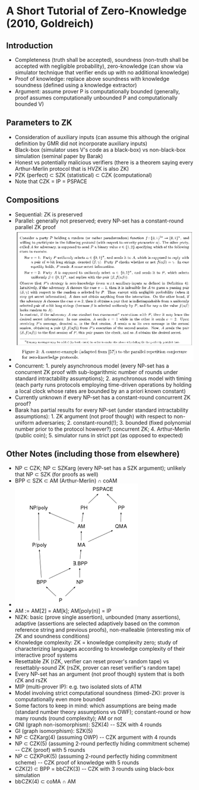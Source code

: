 # A Short Tutorial of Zero-Knowledge (2010, Goldreich)

## Introduction
* Completeness (truth shall be accepted), soundness (non-truth shall be accepted with negligible probability), zero-knowledge (can show via simulator technique that verifier ends up with no additional knowledge)
* Proof of knowledge: replace above soundness with knowledge soundness (defined using a knowledge extractor)
* Argument: assume prover P is computationally bounded (generally, proof assumes computationally unbounded P and computationally bounded V)

## Parameters to ZK
* Consideration of auxiliary inputs (can assume this although the original definition by GMR did not incorporate auxiliary inputs)
* Black-box (simulator uses V's code as a black-box) vs non-black-box simulation (seminal paper by Barak)
* Honest vs potentially malicious verifiers (there is a theorem saying every Arthur-Merlin protocol that is HVZK is also ZK)
* PZK (perfect) ⊂ SZK (statistical) ⊂ CZK (computational)
* Note that CZK = IP = PSPACE

## Compositions
* Sequential: ZK is preserved
* Parallel: generally not preserved; every NP-set has a constant-round parallel ZK proof
* ![Parallel](/images/zktutorial_parallel.png)
* Concurrent: 1. purely asynchronous model (every NP-set has a concurrent ZK proof with sub-logarithmic number of rounds under standard intractability assumptions); 2. asynchronous model with timing (each party runs protocols employing time-driven operations by holding a local clock whose rates are bounded by an a priori known constant)
* Currently unknown if every NP-set has a constant-round concurrent ZK proof?
* Barak has partial results for every NP-set (under standard intractability assumptions): 1. ZK argument (not proof though) with respect to non-uniform adversaries; 2. constant-round(!); 3. bounded (fixed polynomial number prior to the protocol however?) concurrent ZK; 4. Arthur-Merlin (public coin); 5. simulator runs in strict ppt (as opposed to expected)

## Other Notes (including those from elsewhere) 
* NP ⊂ CZK; NP ⊂ SZKarg (every NP-set has a SZK argument); unlikely that NP ⊂ SZK (for proofs as well)
* BPP ⊂ SZK ⊂ AM (Arthur-Merlin) ∩ coAM
* ![AM](/images/zktutorial_AM.png)
* AM := AM[2] = AM[k]; AM[poly(n)] = IP
* NIZK: basic (prove single assertion), unbounded (many assertions), adaptive (assertions are selected adaptively based on the common reference string and previous proofs), non-malleable (interesting mix of ZK and soundness conditions)
* Knowledge complexity: ZK = knowledge complexity zero; study of characterizing languages according to knowledge complexity of their interactive proof systems
* Resettable ZK (rZK, verifier can reset prover's random tape) vs resettably-sound ZK (rsZK, prover can reset verifier's random tape)
* Every NP-set has an argument (not proof though) system that is both rZK and rsZK
* MIP (multi-prover IP): e.g. two isolated slots of ATM
* Model involving strict computational soundness (timed-ZK): prover is computationally even more bounded
* Some factors to keep in mind: which assumptions are being made (standard number theory assumptions vs OWF); constant-round or how many rounds (round complexity); AM or not
* GNI (graph non-isomorphism): SZK(4) -- SZK with 4 rounds
* GI (graph isomorphism): SZK(5)
* NP ⊂ CZKarg(4) (assuming OWP) -- CZK argument with 4 rounds
* NP ⊂ CZK(5) (assuming 2-round perfectly hiding commitment scheme) -- CZK (proof) with 5 rounds
* NP ⊂ CZKPoK(5) (assuming 2-round perfectly hiding commitment scheme) -- CZK proof of knowledge with 5 rounds
* CZK(2) ⊂ BPP = bbCZK(3) -- CZK with 3 rounds using black-box simulation
* bbCZK(4) ⊂ coMA ∩ AM
